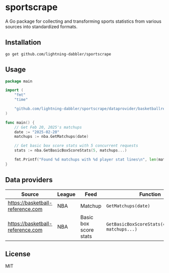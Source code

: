 # sportscrape
A Go package for collecting and transforming sports statistics from various sources into standardized formats.

## Installation
```console
go get github.com/lightning-dabbler/sportscrape
```

## Usage
```go
package main

import (
    "fmt"
    "time"

    "github.com/lightning-dabbler/sportscrape/dataprovider/basketballreference/nba"
)

func main() {
    // Get Feb 20, 2025's matchups
    date := "2025-02-20"
    matchups := nba.GetMatchups(date)

    // Get basic box score stats with 5 concurrent requests
    stats := nba.GetBasicBoxScoreStats(5, matchups...)

    fmt.Printf("Found %d matchups with %d player stat lines\n", len(matchups), len(stats))
}
```

## Data providers

| Source                           | League | Feed                  | Function
|----------------------------------|--------|-----------------------|-----------------------|
| https://basketball-reference.com | NBA    | Matchup               | `GetMatchups(date)`   |
| https://basketball-reference.com | NBA    | Basic box score stats | `GetBasicBoxScoreStats(concurrency, matchups...)` |

## License
MIT
